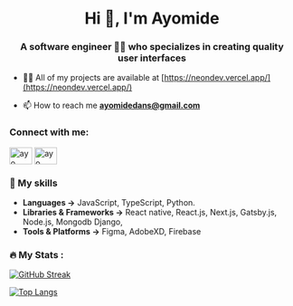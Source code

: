 <h1 align="center">Hi 👋, I'm Ayomide</h1>
<h3 align="center">A software engineer 👩‍💻 who specializes in creating quality user interfaces</h3>

- 👨‍💻 All of my projects are available at [https://neondev.vercel.app/](https://neondev.vercel.app/)

- 📫 How to reach me **ayomidedans@gmail.com**

<h3 align="left">Connect with me:</h3>
<p align="left">
<a href="https://twitter.com/IIayomide" target="blank"><img align="center" src="https://raw.githubusercontent.com/rahuldkjain/github-profile-readme-generator/master/src/images/icons/Social/twitter.svg" alt="ayo" height="30" width="40" /></a>
<a href="https://www.linkedin.com/in/ayomidedaniel/" target="blank"><img align="center" src="https://raw.githubusercontent.com/rahuldkjain/github-profile-readme-generator/master/src/images/icons/Social/linked-in-alt.svg" alt="ayo" height="30" width="40" /></a>
</p>


### 🚀 My skills 

- **Languages →** JavaScript, TypeScript, Python.
- **Libraries & Frameworks →** React native, React.js, Next.js, Gatsby.js, Node.js, Mongodb Django, 
- **Tools & Platforms →** Figma, AdobeXD, Firebase


### :fire: My Stats :
[![GitHub Streak](https://streak-stats.demolab.com?user=ayomidedaniel1&theme=holi-theme&border_radius=5)](https://git.io/streak-stats)

[![Top Langs](https://github-readme-stats.vercel.app/api/top-langs/?username=ayomidedaniel1&layout=compact&theme=vision-friendly-dark)](https://github.com/anuraghazra/github-readme-stats)
